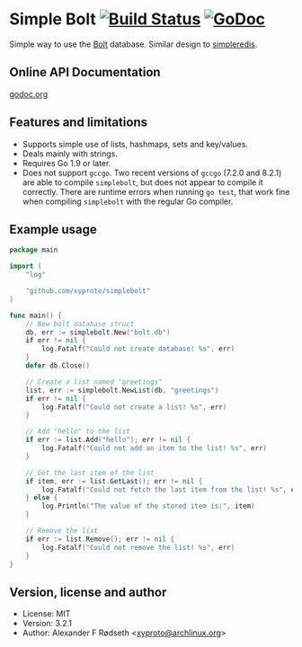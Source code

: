 # Simple Bolt [![Build Status](https://travis-ci.org/xyproto/simplebolt.svg?branch=master)](https://travis-ci.org/xyproto/simplebolt) [![GoDoc](https://godoc.org/github.com/xyproto/simplebolt?status.svg)](http://godoc.org/github.com/xyproto/simplebolt)

Simple way to use the [Bolt](https://github.com/coreos/bbolt) database. Similar design to [simpleredis](https://github.com/xyproto/simpleredis).


Online API Documentation
------------------------

[godoc.org](http://godoc.org/github.com/xyproto/simplebolt)


Features and limitations
------------------------

* Supports simple use of lists, hashmaps, sets and key/values.
* Deals mainly with strings.
* Requires Go 1.9 or later.
* Does not support `gccgo`. Two recent versions of `gccgo` (7.2.0 and 8.2.1) are able to compile `simplebolt`, but does not appear to compile it correctly. There are runtime errors when running `go test`, that work fine when compiling `simplebolt` with the regular Go compiler.

Example usage
-------------

~~~go
package main

import (
	"log"

	"github.com/xyproto/simplebolt"
)

func main() {
	// New bolt database struct
	db, err := simplebolt.New("bolt.db")
	if err != nil {
		log.Fatalf("Could not create database! %s", err)
	}
	defer db.Close()

	// Create a list named "greetings"
	list, err := simplebolt.NewList(db, "greetings")
	if err != nil {
		log.Fatalf("Could not create a list! %s", err)
	}

	// Add "hello" to the list
	if err := list.Add("hello"); err != nil {
		log.Fatalf("Could not add an item to the list! %s", err)
	}

	// Get the last item of the list
	if item, err := list.GetLast(); err != nil {
		log.Fatalf("Could not fetch the last item from the list! %s", err)
	} else {
		log.Println("The value of the stored item is:", item)
	}

	// Remove the list
	if err := list.Remove(); err != nil {
		log.Fatalf("Could not remove the list! %s", err)
	}
}
~~~

Version, license and author
---------------------------

* License: MIT
* Version: 3.2.1
* Author: Alexander F Rødseth &lt;xyproto@archlinux.org&gt;

